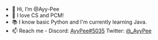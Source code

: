 - 👋 Hi, I’m @Ayy-Pee
- 👀 I love CS and PCM!
- 📚 I know basic Python and I'm currently learning Java.
- 📫 Reach me - Discord: [AyyPee#5035](https://discord.com/users/932145282236424192)  Twitter: [@_AyyPee](https://twitter.com/_AyyPee)

<!---
Ayy-Pee/Ayy-Pee is a ✨ special ✨ repository because its `README.md` (this file) appears on your GitHub profile.
You can click the Preview link to take a look at your changes.
--->
